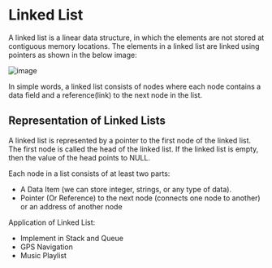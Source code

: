 # Linked List

 A linked list is a linear data structure, in which the elements are not stored at contiguous memory locations. The elements in a linked list are linked using pointers as shown in the below image:

![image](https://user-images.githubusercontent.com/72748315/208665550-626f908d-c87f-43d3-93c4-79ca23461fba.png)

In simple words, a linked list consists of nodes where each node contains a data field and a reference(link) to the next node in the list.

## Representation of Linked Lists

 A linked list is represented by a pointer to the first node of the linked list. The first node is called the head of the linked list. If the linked list is empty, then the value of the head points to NULL.

Each node in a list consists of at least two parts:

- A Data Item (we can store integer, strings, or any type of data).
- Pointer (Or Reference) to the next node (connects one node to another) or an address of another node

Application of Linked List:

- Implement in Stack and Queue
- GPS Navigation
- Music Playlist
